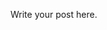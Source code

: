 <!-- 
.. link: 
.. description: 
.. tags: 
.. date: 2013/08/21 14:28:52
.. title: Moto
.. slug: moto
-->

Write your post here.